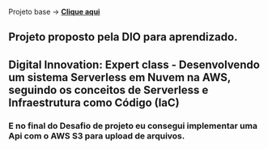 Projeto base -> [__Clique aqui__]([https://github.com/rpeleias-v1/personapi_digital_innovation_one/tree/master](https://github.com/cassianobrexbit/dio-live-serverless-2907))

## Projeto proposto pela DIO para aprendizado.

<h2>Digital Innovation: Expert class - Desenvolvendo um sistema Serverless em Nuvem na AWS, seguindo os conceitos de Serverless e Infraestrutura como Código (IaC)</h2>
<h3>E no final do Desafio de projeto eu consegui implementar uma Api com o AWS S3 para upload de arquivos.<h3/>
